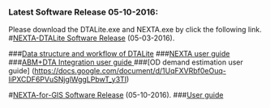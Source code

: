 ### Latest Software Release 05-10-2016: 

Please download the DTALite.exe and NEXTA.exe by click the following link.
#[NEXTA-DTALite Software Release](https://dl.dropboxusercontent.com/u/9941774/DTALite-NEXTA-Software-Package.zip) (05-03-2016).

###[Data structure and workflow of DTALite](https://docs.google.com/document/d/1z4YsztPXcWfQAd8NVD4_KXv7hJcbyXdYPzwL6z8xn3U)
###[NEXTA user guide](https://docs.google.com/document/d/1N9Klu-jMr4vAA2sbpTVCREO_IHXBt93HEWk_4xOPcAk)
###[ABM+DTA Integration user guide ](https://docs.google.com/document/d/1oc1FAapyN0K1v3KSIB04gXrlL1bFTYVH3I6S1URR6oY)
###[OD demand estimation user guide] (https://docs.google.com/document/d/1UqFXVRbf0eOuq-liPXCDF6PVuSNjglWggLPbwT_y3TI)

#[NEXTA-for-GIS Software Release](https://dl.dropboxusercontent.com/u/9941774/GIS-Import_Export_Tool.zip) (05-10-2016).
###[User guide](https://docs.google.com/document/d/1OzI1RM2bt6xMvfK6PKmtqvwkMaQ3MTp7j6PFnc64NQA)



